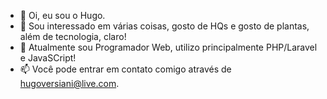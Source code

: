 - 👋 Oi, eu sou o Hugo.
- 👀 Sou interessado em várias coisas, gosto de HQs e gosto de plantas, além de tecnologia, claro!
- 🌱 Atualmente sou Programador Web, utilizo principalmente PHP/Laravel e JavaSCript!
- 📫 Você pode entrar em contato comigo através de hugoversiani@live.com.

<!---
HugoVersiani/HugoVersiani is a ✨ special ✨ repository because its `README.md` (this file) appears on your GitHub profile.
You can click the Preview link to take a look at your changes.
--->
